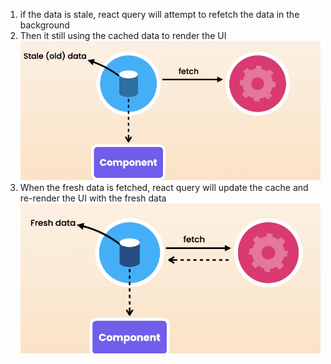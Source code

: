 1. if the data is stale, react query will attempt to refetch the data in the background
2. Then it still using the cached data to render the UI
   ![image](react_query_setting1.png)
3. When the fresh data is fetched, react query will update the cache and re-render the UI with the fresh data
   ![image](react_query_setting2.png)
